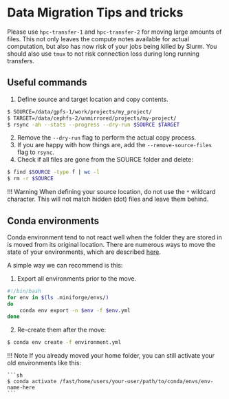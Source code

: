 # Data Migration Tips and tricks
Please use `hpc-transfer-1` and `hpc-transfer-2` for moving large amounts of files.
This not only leaves the compute notes available for actual computation, but also has now risk of your jobs being killed by Slurm.
You should also use `tmux` to not risk connection loss during long running transfers.

## Useful commands

1. Define source and target location and copy contents.
```sh
$ SOURCE=/data/gpfs-1/work/projects/my_project/
$ TARGET=/data/cephfs-2/unmirrored/projects/my-project/
$ rsync -ah --stats --progress --dry-run $SOURCE $TARGET
```

2. Remove the `--dry-run` flag to perform the actual copy process.
3. If you are happy with how things are, add the `--remove-source-files` flag to `rsync`.
4. Check if all files are gone from the SOURCE folder and delete:
```sh
$ find $SOURCE -type f | wc -l
$ rm -r $SOURCE
```

!!! Warning 
    When defining your source location, do not use the `*` wildcard character.
    This will not match hidden (dot) files and leave them behind.

## Conda environments
Conda environment tend to not react well when the folder they are stored in is moved from its original location.
There are numerous ways to move the state of your environments, which are described [here](https://www.anaconda.com/blog/moving-conda-environments).

A simple way we can recommend is this:

1. Export all environments prior to the move.
```sh
#!/bin/bash
for env in $(ls .miniforge/envs/)
do
    conda env export -n $env -f $env.yml
done
```

2. Re-create them after the move:
```sh
$ conda env create -f environment.yml
```

!!! Note
    If you already moved your home folder, you can still activate your old environments like this:

    ```sh
    $ conda activate /fast/home/users/your-user/path/to/conda/envs/env-name-here
    ```